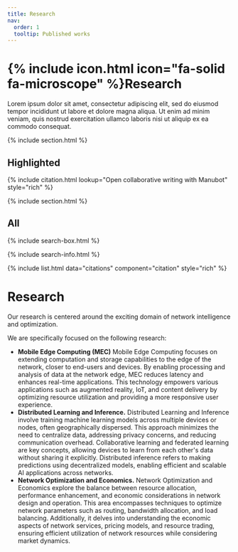 ```yaml
---
title: Research
nav:
  order: 1
  tooltip: Published works
---
```


# {% include icon.html icon="fa-solid fa-microscope" %}Research

Lorem ipsum dolor sit amet, consectetur adipiscing elit, sed do eiusmod tempor incididunt ut labore et dolore magna aliqua.
Ut enim ad minim veniam, quis nostrud exercitation ullamco laboris nisi ut aliquip ex ea commodo consequat.

{% include section.html %}

## Highlighted

{% include citation.html lookup="Open collaborative writing with Manubot" style="rich" %}

{% include section.html %}

## All

{% include search-box.html %}

{% include search-info.html %}

{% include list.html data="citations" component="citation" style="rich" %}
# <i class="fas fa-microscope"></i>Research

Our research is centered around the exciting domain of network intelligence and optimization.

We are specifically focused on the following research:

- **Mobile Edge Computing (MEC)** Mobile Edge Computing focuses on extending computation and storage capabilities to the edge of the network, closer to end-users and devices. By enabling processing and analysis of data at the network edge, MEC reduces latency and enhances real-time applications. This technology empowers various applications such as augmented reality, IoT, and content delivery by optimizing resource utilization and providing a more responsive user experience. 
- **Distributed Learning and Inference.** Distributed Learning and Inference involve training machine learning models across multiple devices or nodes, often geographically dispersed. This approach minimizes the need to centralize data, addressing privacy concerns, and reducing communication overhead. Collaborative learning and federated learning are key concepts, allowing devices to learn from each other's data without sharing it explicitly. Distributed inference refers to making predictions using decentralized models, enabling efficient and scalable AI applications across networks.
- **Network Optimization and Economics.** Network Optimization and Economics explore the balance between resource allocation, performance enhancement, and economic considerations in network design and operation. This area encompasses techniques to optimize network parameters such as routing, bandwidth allocation, and load balancing. Additionally, it delves into understanding the economic aspects of network services, pricing models, and resource trading, ensuring efficient utilization of network resources while considering market dynamics.


